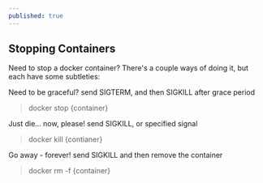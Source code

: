 ```yaml
---
published: true
---
```


## Stopping Containers
Need to stop a docker container? There's a couple ways of doing it, but each have some subtleties:

Need to be graceful? send SIGTERM, and then SIGKILL after grace period
>docker stop {container}

Just die... now, please! send SIGKILL, or specified signal
>docker kill {contianer}

Go away - forever! send SIGKILL and then remove the container
>docker rm -f {container}